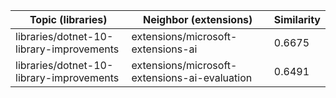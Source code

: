 | Topic (libraries) | Neighbor (extensions) | Similarity |
|-------------|-------------------|------------|
| libraries/dotnet-10-library-improvements | extensions/microsoft-extensions-ai | 0.6675 |
| libraries/dotnet-10-library-improvements | extensions/microsoft-extensions-ai-evaluation | 0.6491 |
